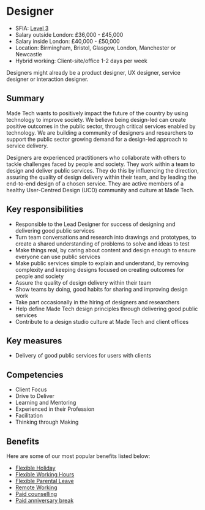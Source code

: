 # Designer 

- SFIA: [Level 3](sfia/designer.md)
- Salary outside London: £36,000 - £45,000 
- Salary inside London: £40,000 - £50,000
- Location: Birmingham, Bristol, Glasgow, London, Manchester or Newcastle
- Hybrid working: Client-site/office 1-2 days per week

Designers might already be a product designer, UX designer, service designer or interaction designer. 

## Summary

Made Tech wants to positively impact the future of the country by using technology to improve society. We believe being design-led can create positive outcomes in the public sector, through critical services enabled by technology. We are building a community of designers and researchers to support the public sector growing demand for a design-led approach to service delivery. 

Designers are experienced practitioners who collaborate with others to tackle challenges faced by people and society. They work within a team to design and deliver public services. They do this by influencing the direction, assuring the quality of design delivery within their team, and by leading the end-to-end design of a chosen service. They are active members of a healthy User-Centred Design (UCD) community and culture at Made Tech. 

## Key responsibilities 

- Responsible to the Lead Designer for success of designing and delivering good public services
- Turn team conversations and research into drawings and prototypes, to create a shared understanding of problems to solve and ideas to test
- Make things real, by caring about content and design enough to ensure everyone can use public services
- Make public services simple to explain and understand, by removing complexity and keeping designs focused on creating outcomes for people and society
- Assure the quality of design delivery within their team 
- Show teams by doing, good habits for sharing and improving design work
- Take part occasionally in the hiring of designers and researchers
- Help define Made Tech design principles through delivering good public services
- Contribute to a design studio culture at Made Tech and client offices

## Key measures

- Delivery of good public services for users with clients

## Competencies 

- Client Focus
- Drive to Deliver
- Learning and Mentoring
- Experienced in their Profession
- Facilitation
- Thinking through Making

## Benefits

Here are some of our most popular benefits listed below:

- [Flexible Holiday](../benefits/flexible_holiday.md)
- [Flexible Working Hours](../benefits/working_hours.md)
- [Flexible Parental Leave](../guides/welfare/parental_leave.md)
- [Remote Working](../benefits/remote_working.md)
- [Paid counselling](../guides/welfare/paid_counselling.md)
- [Paid anniversary break](../benefits/paid_anniversary_break.md)

